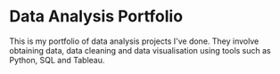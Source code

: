 # Data Analysis Portfolio
This is my portfolio of data analysis projects I've done. They involve obtaining data, data cleaning and data visualisation using tools such as Python, SQL and Tableau.
